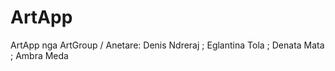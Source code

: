 # ArtApp
ArtApp nga ArtGroup /
Anetare: Denis Ndreraj ;   Eglantina Tola ;  Denata Mata  ;  Ambra Meda
